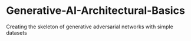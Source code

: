 # Generative-AI-Architectural-Basics
Creating the skeleton of generative adversarial networks with simple datasets
